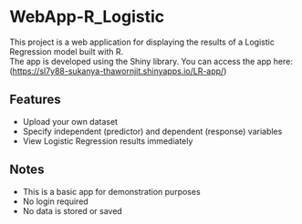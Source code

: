 # WebApp-R_Logistic

This project is a web application for displaying the results of a Logistic Regression model built with R.  
The app is developed using the Shiny library. You can access the app here:  
(https://sl7y88-sukanya-thawornjit.shinyapps.io/LR-app/)


## Features

- Upload your own dataset  
- Specify independent (predictor) and dependent (response) variables  
- View Logistic Regression results immediately  

## Notes

- This is a basic app for demonstration purposes  
- No login required  
- No data is stored or saved  
